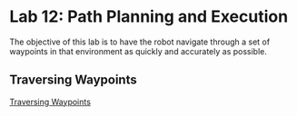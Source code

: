 # Lab 12: Path Planning and Execution

The objective of this lab is to have the robot navigate through a set of waypoints in that environment as quickly and accurately as possible.
## Traversing Waypoints 

[Traversing Waypoints](https://youtu.be/FUfWmMVqh1M)
